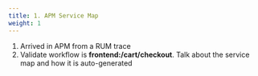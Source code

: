 ```yaml
---
title: 1. APM Service Map
weight: 1
---
```


1. Arrived in APM from a RUM trace
2. Validate workflow is **frontend:/cart/checkout**. Talk about the service map and how it is auto-generated
